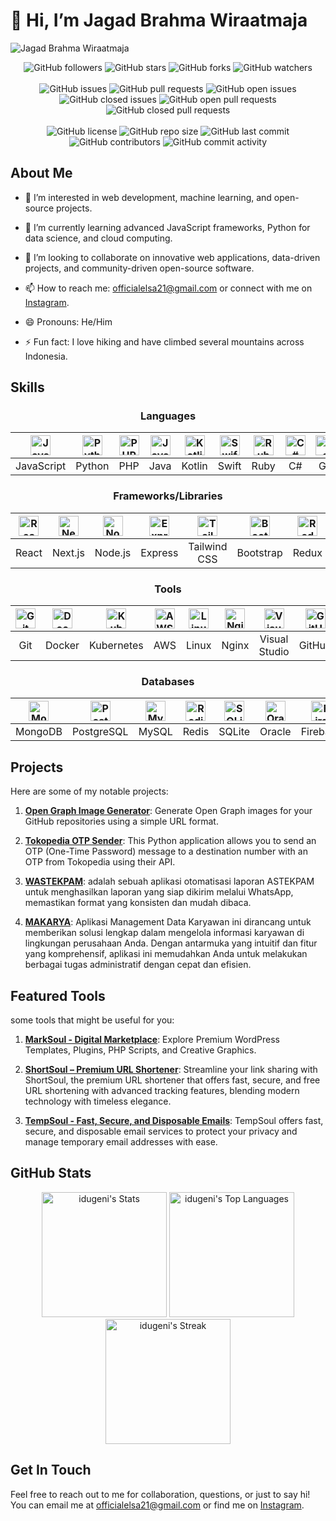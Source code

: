 # 👋 Hi, I’m Jagad Brahma Wiraatmaja

![Jagad Brahma Wiraatmaja](https://opengraph.githubassets.com/88c7bb9179dd2f9f905e829065d2dac83fae36b8/idugeni/idugeni)

<!-- Statistik Interaksi Sosial -->
<div align="center">
  <img src="https://img.shields.io/github/followers/idugeni?style=social" alt="GitHub followers">
  <img src="https://img.shields.io/github/stars/idugeni?style=social" alt="GitHub stars">
  <img src="https://img.shields.io/github/forks/idugeni/idugeni?style=social" alt="GitHub forks">
  <img src="https://img.shields.io/github/watchers/idugeni/idugeni?style=social" alt="GitHub watchers">
</div>

<br>

<!-- Aktivitas dan Status Isu -->
<div align="center">
  <img src="https://img.shields.io/github/issues/idugeni/idugeni" alt="GitHub issues">
  <img src="https://img.shields.io/github/issues-pr/idugeni/idugeni" alt="GitHub pull requests">
  <img src="https://img.shields.io/github/issues-raw/idugeni/idugeni" alt="GitHub open issues">
  <img src="https://img.shields.io/github/issues-closed/idugeni/idugeni" alt="GitHub closed issues">
  <img src="https://img.shields.io/github/issues-pr-raw/idugeni/idugeni" alt="GitHub open pull requests">
  <img src="https://img.shields.io/github/issues-pr-closed/idugeni/idugeni" alt="GitHub closed pull requests">
</div>

<br>

<!-- Informasi Repositori -->
<div align="center">
  <img src="https://img.shields.io/github/license/idugeni/idugeni" alt="GitHub license">
  <img src="https://img.shields.io/github/repo-size/idugeni/idugeni" alt="GitHub repo size">
  <img src="https://img.shields.io/github/last-commit/idugeni/idugeni" alt="GitHub last commit">
  <img src="https://img.shields.io/github/contributors/idugeni/idugeni" alt="GitHub contributors">
  <img src="https://img.shields.io/github/commit-activity/m/idugeni/idugeni" alt="GitHub commit activity">
</div>

## About Me

- 👀 I’m interested in web development, machine learning, and open-source projects.

- 🌱 I’m currently learning advanced JavaScript frameworks, Python for data science, and cloud computing.

- 💞️ I’m looking to collaborate on innovative web applications, data-driven projects, and community-driven open-source software.

- 📫 How to reach me: <officialelsa21@gmail.com> or connect with me on [Instagram](https://www.instagram.com/eliyantosarage_/)</a>.

- 😄 Pronouns: He/Him

- ⚡ Fun fact: I love hiking and have climbed several mountains across Indonesia.

## Skills

<div align="center">

### Languages

| <img src="https://cdn.jsdelivr.net/npm/devicon@latest/icons/javascript/javascript-original.svg" alt="JavaScript" style="height: 32px;"/> | <img src="https://cdn.jsdelivr.net/npm/devicon@latest/icons/python/python-original.svg" alt="Python" style="height: 32px;"/> | <img src="https://cdn.jsdelivr.net/npm/devicon@latest/icons/php/php-original.svg" alt="PHP" style="height: 32px;"/> | <img src="https://cdn.jsdelivr.net/npm/devicon@latest/icons/java/java-original.svg" alt="Java" style="height: 32px;"/> | <img src="https://cdn.jsdelivr.net/npm/devicon@latest/icons/kotlin/kotlin-original.svg" alt="Kotlin" style="height: 32px;"/> | <img src="https://cdn.jsdelivr.net/npm/devicon@latest/icons/swift/swift-original.svg" alt="Swift" style="height: 32px;"/> | <img src="https://cdn.jsdelivr.net/npm/devicon@latest/icons/ruby/ruby-original.svg" alt="Ruby" style="height: 32px;"/> | <img src="https://cdn.jsdelivr.net/npm/devicon@latest/icons/csharp/csharp-original.svg" alt="C#" style="height: 32px;"/> | <img src="https://cdn.jsdelivr.net/npm/devicon@latest/icons/go/go-original.svg" alt="Go" style="height: 32px;"/> | <img src="https://cdn.jsdelivr.net/npm/devicon@latest/icons/typescript/typescript-original.svg" alt="TypeScript" style="height: 32px;"/> |
|:---:|:---:|:---:|:---:|:---:|:---:|:---:|:---:|:---:|:---:|
| JavaScript | Python | PHP | Java | Kotlin | Swift | Ruby | C# | Go | TypeScript |

</div>

<div align="center">

### Frameworks/Libraries

| <img src="https://cdn.jsdelivr.net/npm/devicon@latest/icons/react/react-original.svg" alt="React" style="height: 32px;"/> | <img src="https://cdn.jsdelivr.net/npm/devicon@latest/icons/nextjs/nextjs-original.svg" alt="Next.js" style="height: 32px;"/> | <img src="https://cdn.jsdelivr.net/npm/devicon@latest/icons/nodejs/nodejs-original.svg" alt="Node.js" style="height: 32px;"/> | <img src="https://cdn.jsdelivr.net/npm/devicon@latest/icons/express/express-original.svg" alt="Express" style="height: 32px;"/> | <img src="https://cdn.jsdelivr.net/npm/devicon@latest/icons/tailwindcss/tailwindcss-plain.svg" alt="Tailwind CSS" style="height: 32px;"/> | <img src="https://cdn.jsdelivr.net/npm/devicon@latest/icons/bootstrap/bootstrap-original.svg" alt="Bootstrap" style="height: 32px;"/> | <img src="https://cdn.jsdelivr.net/npm/devicon@latest/icons/redux/redux-original.svg" alt="Redux" style="height: 32px;"/> | <img src="https://cdn.jsdelivr.net/npm/devicon@latest/icons/tensorflow/tensorflow-original.svg" alt="TensorFlow" style="height: 32px;"/> | <img src="https://cdn.jsdelivr.net/npm/devicon@latest/icons/flask/flask-original.svg" alt="Flask" style="height: 32px;"/> | <img src="https://cdn.jsdelivr.net/npm/devicon@latest/icons/spring/spring-original.svg" alt="Spring" style="height: 32px;"/> | <img src="https://cdn.jsdelivr.net/npm/devicon@latest/icons/angularjs/angularjs-original.svg" alt="Angular" style="height: 32px;"/> |
|:---:|:---:|:---:|:---:|:---:|:---:|:---:|:---:|:---:|:---:|:---:|
| React | Next.js | Node.js | Express | Tailwind CSS | Bootstrap | Redux | TensorFlow | Flask | Spring | Angular |

</div>

<div align="center">

### Tools

| <img src="https://cdn.jsdelivr.net/npm/devicon@latest/icons/git/git-original.svg" alt="Git" style="height: 32px;"/> | <img src="https://cdn.jsdelivr.net/npm/devicon@latest/icons/docker/docker-original.svg" alt="Docker" style="height: 32px;"/> | <img src="https://cdn.jsdelivr.net/npm/devicon@latest/icons/kubernetes/kubernetes-plain.svg" alt="Kubernetes" style="height: 32px;"/> | <img src="https://cdn.jsdelivr.net/npm/devicon@latest/icons/amazonwebservices/amazonwebservices-original.svg" alt="AWS" style="height: 32px;"/> | <img src="https://cdn.jsdelivr.net/npm/devicon@latest/icons/linux/linux-original.svg" alt="Linux" style="height: 32px;"/> | <img src="https://cdn.jsdelivr.net/npm/devicon@latest/icons/nginx/nginx-original.svg" alt="Nginx" style="height: 32px;"/> | <img src="https://cdn.jsdelivr.net/npm/devicon@latest/icons/visualstudio/visualstudio-plain.svg" alt="Visual Studio" style="height: 32px;"/> | <img src="https://cdn.jsdelivr.net/npm/devicon@latest/icons/github/github-original.svg" alt="GitHub" style="height: 32px;"/> | <img src="https://cdn.jsdelivr.net/npm/devicon@latest/icons/figma/figma-original.svg" alt="Figma" style="height: 32px;"/> | <img src="https://cdn.jsdelivr.net/npm/devicon@latest/icons/jira/jira-original.svg" alt="Jira" style="height: 32px;"/> | <img src="https://cdn.jsdelivr.net/npm/devicon@latest/icons/slack/slack-original.svg" alt="Slack" style="height: 32px;"/> |
|:---:|:---:|:---:|:---:|:---:|:---:|:---:|:---:|:---:|:---:|:---:|
| Git | Docker | Kubernetes | AWS | Linux | Nginx | Visual Studio | GitHub | Figma | Jira | Slack |

</div>

<div align="center">

### Databases

| <img src="https://cdn.jsdelivr.net/npm/devicon@latest/icons/mongodb/mongodb-original.svg" alt="MongoDB" style="height: 32px;"/> | <img src="https://cdn.jsdelivr.net/npm/devicon@latest/icons/postgresql/postgresql-original.svg" alt="PostgreSQL" style="height: 32px;"/> | <img src="https://cdn.jsdelivr.net/npm/devicon@latest/icons/mysql/mysql-original.svg" alt="MySQL" style="height: 32px;"/> | <img src="https://cdn.jsdelivr.net/npm/devicon@latest/icons/redis/redis-original.svg" alt="Redis" style="height: 32px;"/> | <img src="https://cdn.jsdelivr.net/npm/devicon@latest/icons/sqlite/sqlite-original.svg" alt="SQLite" style="height: 32px;"/> | <img src="https://cdn.jsdelivr.net/npm/devicon@latest/icons/oracle/oracle-original.svg" alt="Oracle" style="height: 32px;"/> | <img src="https://cdn.jsdelivr.net/npm/devicon@latest/icons/firebase/firebase-plain.svg" alt="Firebase" style="height: 32px;"/> |
|:---:|:---:|:---:|:---:|:---:|:---:|:---:|
| MongoDB | PostgreSQL | MySQL | Redis | SQLite | Oracle | Firebase |

</div>

## Projects

Here are some of my notable projects:

1. [**Open Graph Image Generator**](https://github.com/idugeni/Open-Graph-Image-Generator): Generate Open Graph images for your GitHub repositories using a simple URL format.

2. [**Tokopedia OTP Sender**](https://github.com/idugeni/Tokopedia-OTP-Sender): This Python application allows you to send an OTP (One-Time Password) message to a destination number with an OTP from Tokopedia using their API.

3. [**WASTEKPAM**](https://github.com/idugeni/wastekpam): adalah sebuah aplikasi otomatisasi laporan ASTEKPAM untuk menghasilkan laporan yang siap dikirim melalui WhatsApp, memastikan format yang konsisten dan mudah dibaca.

4. [**MAKARYA**](https://github.com/idugeni/makarya): Aplikasi Management Data Karyawan ini dirancang untuk memberikan solusi lengkap dalam mengelola informasi karyawan di lingkungan perusahaan Anda. Dengan antarmuka yang intuitif dan fitur yang komprehensif, aplikasi ini memudahkan Anda untuk melakukan berbagai tugas administratif dengan cepat dan efisien.

## Featured Tools

some tools that might be useful for you:

1. [**MarkSoul - Digital Marketplace**](https://market.oldsoul.id/): Explore Premium WordPress Templates, Plugins, PHP Scripts, and Creative Graphics.

2. [**ShortSoul – Premium URL Shortener**](https://s.oldsoul.id/): Streamline your link sharing with ShortSoul, the premium URL shortener that offers fast, secure, and free URL shortening with advanced tracking features, blending modern technology with timeless elegance.

3. [**TempSoul - Fast, Secure, and Disposable Emails**](https://tmp.oldsoul.id/): TempSoul offers fast, secure, and disposable email services to protect your privacy and manage temporary email addresses with ease.

## GitHub Stats

<div align="center">

<img src="https://github-readme-stats.vercel.app/api?username=idugeni&theme=midnight-purple&show_icons=true&hide_border=true&count_private=false" alt="idugeni's Stats" style="height: 200px;" />

<img src="https://github-readme-stats.vercel.app/api/top-langs/?username=idugeni&theme=midnight-purple&show_icons=true&hide_border=true&layout=compact" alt="idugeni's Top Languages" style="height: 200px;" />

<img src="https://github-readme-streak-stats.herokuapp.com/?user=idugeni&theme=midnight-purple&hide_border=true" alt="idugeni's Streak" style="height: 200px;" />

</div>

## Get In Touch

Feel free to reach out to me for collaboration, questions, or just to say hi! You can email me at <officialelsa21@gmail.com> or find me on [Instagram](https://www.instagram.com/eliyantosarage_/).

<!---
idugeni/idugeni is a ✨ special ✨ repository because its `README.md` (this file) appears on your GitHub profile.
You can click the Preview link to take a look at your changes.
--->
